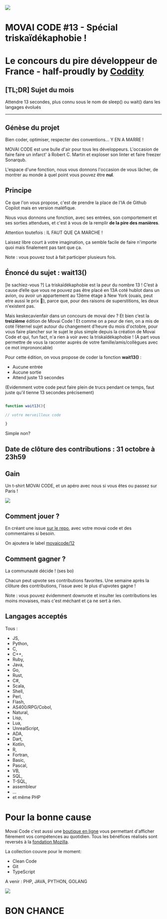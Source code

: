 ![](./movaicode-102022.png)

# MOVAI CODE #13 - Spécial triskaïdékaphobie !
# Le concours du pire développeur de France - half-proudly by [Coddity](https://www.coddity.com/)

## [TL;DR] Sujet du mois

Attendre 13 secondes, plus connu sous le nom de sleep() ou wait() dans les langages évolués

_______________
## Génèse du projet

Bien coder, optimiser, respecter des conventions... Y EN A MARRE !

MOVAI CODE est une bulle d'air pour tous les développeurs. L'occasion de faire faire un infarct' à Robert C. Martin et exploser son linter et faire freezer Sonarqub.

L'espace d'une fonction, nous vous donnons l'occasion de vous lâcher, de montrer au monde à quel point vous pouvez être **nul**.

## Principe

Ce que l'on vous propose, c'est de prendre la place de l'IA de Github Copilot mais en version maléfique.

Nous vous donnons une fonction, avec ses entrées, son comportement et ses sorties attendues, et c'est à vous de la remplir **de la pire des manières**.

Attention toutefois : IL FAUT QUE ÇA MARCHE !

Laissez libre court à votre imagination, ça semble facile de faire n'importe quoi mais finalement pas tant que ça.

Note : vous pouvez tout à fait participer plusieurs fois.

## Énoncé du sujet : wait13()

[le sachiez-vous ?] La triskaïdékaphobie est la peur du nombre 13 ! C’est à cause d’elle que vous ne pouvez pas être placé en 13A coté hublot dans un avion, ou avoir un appartement au 13ème étage à New York (ouais, peut etre aussi le prix 🥲), parce que, pour des raisons de superstitions, les deux n'existent pas.

Mais keskecavienfair dans un concours de movai dev ? Et bien c’est la **treizième** édition de Movai Code ! Et comme on a peur de rien, on a mis de coté l’éternel sujet autour du changement d’heure du mois d'octobre, pour vous faire plancher sur le sujet le plus simple depuis la création de Movai Code et qui, fun fact, n'a rien à voir avec la triskaïdékaphobie ! (A part vous permettre de vous la raconter auprès de votre famille/amis/collègues avec ce mot imprononcable)

Pour cette édition, on vous propose de coder la fonction **wait13()** :

- Aucune entrée
- Aucune sortie
- Attend juste 13 secondes

(Evidemment votre code peut faire plein de trucs pendant ce temps, faut juste qu'il tienne 13 secondes précisement)

```typescript

function wait13(){

// votre merveilleux code

}

```

Simple non?

## Date de clôture des contributions : 31 octobre à 23h59

## Gain

Un t-shirt MOVAI CODE, et un apéro avec nous si vous êtes ou passez sur Paris !

![](./tshirt-movaicode.png)


## Comment jouer ?

En créant une issue [sur le repo](https://github.com/CoddityTeam/movaicode/issues), avec votre movai code et des commentaires si besoin.

On ajoutera le label [movaicode/12](https://github.com/CoddityTeam/movaicode/labels/movaicode%2F13)


## Comment gagner ?

La communauté décide ! (ses bo)

Chacun peut upvote ses contributions favorites. Une semaine après la clôture des contributions, l'issue avec le plus d'upvotes gagne !

Note : vous pouvez évidemment downvote et insulter les contributions les moins movaises, mais c'est méchant et ça ne sert à rien.


## Langages acceptés

Tous :
 - JS,
 - Python,
 - C,
 - C++,
 - Ruby,
 - Java,
 - Go,
 - Rust,
 - C#,
 - Scala,
 - Shell,
 - Perl,
 - Flash,
 - AS400/RPG/Cobol,
 - Natural,
 - Lisp,
 - Lua,
 - UnrealScript,
 - ADA,
 - Dart,
 - Kotlin,
 - R,
 - Fortran,
 - Basic,
 - Pascal,
 - VB,
 - SQL,
 - T-SQL,
 - assembleur
 - ...
 - et même PHP


# Pour la bonne cause

Movai Code c'est aussi une [boutique en ligne]([https:shop](https://shop.movaicode.fr/)) vous permettant d'afficher fièrement vos compétences au quotidien. Tous les bénéfices réalisés sont reversés à la [fondation Mozilla](https://foundation.mozilla.org/fr/).

La collection couvre pour le moment:
- Clean Code
- Git
- TypeScript

A venir : PHP, JAVA, PYTHON, GOLANG

![](boutique.png)

# BON CHANCE
